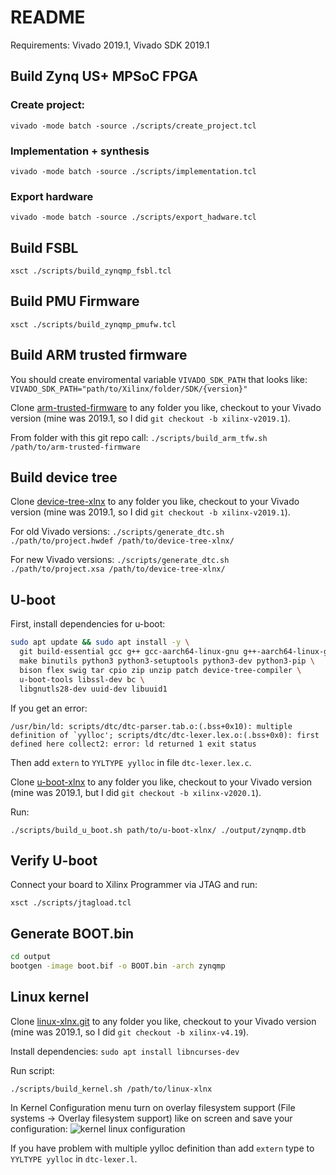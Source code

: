 
# README

Requirements: Vivado 2019.1, Vivado SDK 2019.1

## Build Zynq US+ MPSoC FPGA

### Create project:

```vivado -mode batch -source ./scripts/create_project.tcl```

### Implementation + synthesis

```vivado -mode batch -source ./scripts/implementation.tcl```

### Export hardware

```vivado -mode batch -source ./scripts/export_hadware.tcl```

## Build FSBL

```xsct ./scripts/build_zynqmp_fsbl.tcl```

## Build PMU Firmware

```xsct ./scripts/build_zynqmp_pmufw.tcl```

## Build ARM trusted firmware

You should create enviromental variable `VIVADO_SDK_PATH` that looks like:
```VIVADO_SDK_PATH="path/to/Xilinx/folder/SDK/{version}"```

Clone [arm-trusted-firmware](https://github.com/Xilinx/arm-trusted-firmware.git) to any folder you like, checkout to your Vivado version (mine was 2019.1, so I did `git checkout -b xilinx-v2019.1`).

From folder with this git repo call:
```./scripts/build_arm_tfw.sh /path/to/arm-trusted-firmware```

## Build device tree

Clone [device-tree-xlnx](https://github.com/Xilinx/device-tree-xlnx.git) to any folder you like, checkout to your Vivado version (mine was 2019.1, so I did `git checkout -b xilinx-v2019.1`).

For old Vivado versions:
```./scripts/generate_dtc.sh ./path/to/project.hwdef /path/to/device-tree-xlnx/```

For new Vivado versions:
```./scripts/generate_dtc.sh ./path/to/project.xsa /path/to/device-tree-xlnx/```

## U-boot

First, install dependencies for u-boot:

```bash
sudo apt update && sudo apt install -y \
  git build-essential gcc g++ gcc-aarch64-linux-gnu g++-aarch64-linux-gnu \
  make binutils python3 python3-setuptools python3-dev python3-pip \
  bison flex swig tar cpio zip unzip patch device-tree-compiler \
  u-boot-tools libssl-dev bc \
  libgnutls28-dev uuid-dev libuuid1
  ```

If you get an error:

```/usr/bin/ld: scripts/dtc/dtc-parser.tab.o:(.bss+0x10): multiple definition of `yylloc'; scripts/dtc/dtc-lexer.lex.o:(.bss+0x0): first defined here
collect2: error: ld returned 1 exit status```

Then add `extern` to `YYLTYPE yylloc` in file `dtc-lexer.lex.c`.

Clone [u-boot-xlnx](https://github.com/Xilinx/u-boot-xlnx.git) to any folder you like, checkout to your Vivado version (mine was 2019.1, but I did `git checkout -b xilinx-v2020.1`).

Run:

```./scripts/build_u_boot.sh path/to/u-boot-xlnx/ ./output/zynqmp.dtb```

## Verify U-boot

Connect your board to Xilinx Programmer via JTAG and run:

```xsct ./scripts/jtagload.tcl```

## Generate BOOT.bin

```bash
cd output
bootgen -image boot.bif -o BOOT.bin -arch zynqmp
```

## Linux kernel

Clone [linux-xlnx.git](https://github.com/Xilinx/linux-xlnx.git) to any folder you like, checkout to your Vivado version (mine was 2019.1, so I did `git checkout -b xilinx-v4.19`).

Install dependencies:
```sudo apt install libncurses-dev```

Run script:

```./scripts/build_kernel.sh /path/to/linux-xlnx```

In Kernel Configuration menu turn on overlay filesystem support (File systems -> Overlay filesystem support) like on screen and save your configuration:
![kernel linux configuration](image.png)

If you have problem with multiple yylloc definition than add `extern` type to `YYLTYPE yylloc` in `dtc-lexer.l`.